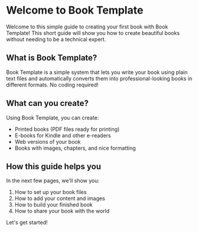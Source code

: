 # Welcome to Book Template

Welcome to this simple guide to creating your first book with Book Template! This short guide will show you how to create beautiful books without needing to be a technical expert.

## What is Book Template?

Book Template is a simple system that lets you write your book using plain text files and automatically converts them into professional-looking books in different formats. No coding required!

## What can you create?

Using Book Template, you can create:

- Printed books (PDF files ready for printing)
- E-books for Kindle and other e-readers
- Web versions of your book
- Books with images, chapters, and nice formatting

## How this guide helps you

In the next few pages, we'll show you:

1. How to set up your book files
2. How to add your content and images
3. How to build your finished book
4. How to share your book with the world

Let's get started!